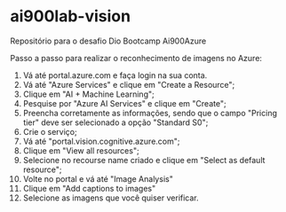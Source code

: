 # ai900lab-vision
Repositório para o desafio Dio Bootcamp Ai900Azure

Passo a passo para realizar o reconhecimento de imagens no Azure:
1. Vá até portal.azure.com e faça login na sua conta.
2. Vá até "Azure Services" e clique em "Create a Resource";
3. Clique em "AI + Machine Learning";
4. Pesquise por "Azure AI Services" e clique em "Create";
5. Preencha corretamente as informações, sendo que o campo "Pricing tier" deve ser selecionado a opção "Standard S0";
6. Crie o serviço;
7. Vá até "portal.vision.cognitive.azure.com";
8. Clique em "View all resources";
9. Selecione no recourse name criado e clique em "Select as default resource";
10. Volte no portal e vá até "Image Analysis"
11. Clique em "Add captions to images"
12. Selecione as imagens que você quiser verificar. 
